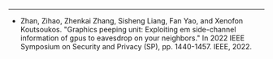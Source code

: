 ---
* Zhan, Zihao, Zhenkai Zhang, Sisheng Liang, Fan Yao, and Xenofon Koutsoukos. "Graphics peeping unit: Exploiting em side-channel information of gpus to eavesdrop on your neighbors." In 2022 IEEE Symposium on Security and Privacy (SP), pp. 1440-1457. IEEE, 2022.





